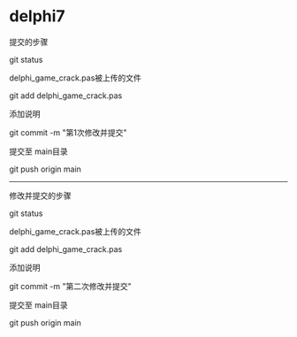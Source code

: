 # delphi7


 提交的步骤  

git status  

delphi_game_crack.pas被上传的文件  

git add delphi_game_crack.pas  

添加说明  

git commit -m "第1次修改并提交"  

提交至 main目录  

git push origin main  

---------------------------------------------------  

修改并提交的步骤  

git status  

delphi_game_crack.pas被上传的文件  

git add delphi_game_crack.pas  

添加说明  

git commit -m "第二次修改并提交"  

提交至 main目录  

git push origin main  

